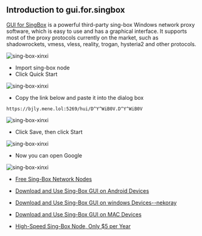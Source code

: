 ## Introduction to gui.for.singbox

[GUI for SingBox](https://github.com/GUI-for-Cores/GUI.for.SingBox) is a powerful third-party sing-box Windows network proxy software, which is easy to use and has a graphical interface. It supports most of the proxy protocols currently on the market, such as shadowrockets, vmess, vless, reality, trogan, hysteria2 and other protocols.

![sing-box-xinxi](https://sing-box.info/img/singbox-xinxi.jpg)

- Import sing-box node
- Click Quick Start

![sing-box-xinxi](https://sing-box.info/img/import-sing-box-node1.png)

- Copy the link below and paste it into the dialog box

```
https://bjly.mene.lol:5269/hui/D^Y^WiB0V.D^Y^WiB0V
```

![sing-box-xinxi](https://sing-box.info/img/import-sing-box-node2.png)

- Click Save, then click Start

![sing-box-xinxi](https://sing-box.info/img/import-sing-box-node3.png)

- Now you can open Google

![sing-box-xinxi](https://sing-box.info/img/import-sing-box-node4.png)


- [Free Sing-Box Network Nodes](https://sing-box.info/docs/Tutorial/Free-sing-box-node-sharing-long-term-updates/)

- [Download and Use Sing-Box GUI on Android Devices](https://sing-box.info/docs/Tutorial/How-to-use-sing-box-for-Android/)



- [Download and Use Sing-Box GUI on windows Devices--nekoray](https://sing-box.info/docs/Tutorial/Download-and-Use-Sing-box-GUI-Client-on-Windows--n/)

- [Download and Use Sing-Box GUI on MAC Devices](https://sing-box.info/docs/Tutorial/How-to-use-sing-box-on-iPhone/)
- [High-Speed Sing-Box Node, Only $5 per Year](https://pay.v2box.pro)

